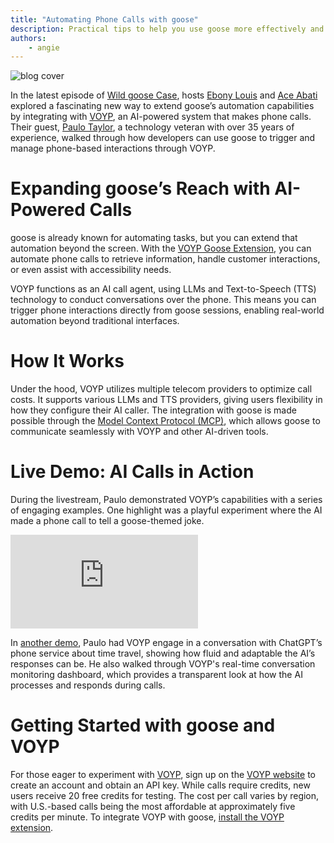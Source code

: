 ```yaml
---
title: "Automating Phone Calls with goose"
description: Practical tips to help you use goose more effectively and efficiently.
authors: 
    - angie
---
```


<div style={{display: 'none'}}>

![blog cover](goose-voyp.png)

</div>

In the latest episode of [Wild goose Case](https://www.youtube.com/playlist?list=PLyMFt_U2IX4uMW9kpE1FENQUyIgLuUnWD), hosts [Ebony Louis](https://www.linkedin.com/in/ebonylouis/) and [Ace Abati](https://www.linkedin.com/in/acekyd/) explored a fascinating new way to extend goose’s automation capabilities by integrating with [VOYP](https://voyp.app/), an AI-powered system that makes phone calls. Their guest, [Paulo Taylor](https://www.linkedin.com/in/paulotaylor/), a technology veteran with over 35 years of experience, walked through how developers can use goose to trigger and manage phone-based interactions through VOYP.

<!--truncate-->

# Expanding goose’s Reach with AI-Powered Calls

goose is already known for automating tasks, but you can extend that automation beyond the screen. With the [VOYP Goose Extension](goose://extension?cmd=npx&arg=-y&arg=voyp-mcp&id=voyp&name=VOYP&description=Automated%20Phone%20Calling&env=VOYP_API_KEY%3DVOYP%20API%20key), you can automate phone calls to retrieve information, handle customer interactions, or even assist with accessibility needs.

VOYP functions as an AI call agent, using LLMs and Text-to-Speech (TTS) technology to conduct conversations over the phone. This means you can trigger phone interactions directly from goose sessions, enabling real-world automation beyond traditional interfaces.

# How It Works

Under the hood, VOYP utilizes multiple telecom providers to optimize call costs. It supports various LLMs and TTS providers, giving users flexibility in how they configure their AI caller. The integration with goose is made possible through the [Model Context Protocol (MCP)](https://modelcontextprotocol.io/), which allows goose to communicate seamlessly with VOYP and other AI-driven tools.

# Live Demo: AI Calls in Action
During the livestream, Paulo demonstrated VOYP’s capabilities with a series of engaging examples. One highlight was a playful experiment where the AI made a phone call to tell a goose-themed joke. 

<iframe class="aspect-ratio" src="https://www.youtube.com/embed/Cvf6xvz1RUc?si=KQ44y6ypZFrzbest" title="YouTube video player" frameborder="0" allow="accelerometer; autoplay; clipboard-write; encrypted-media; gyroscope; picture-in-picture; web-share" referrerpolicy="strict-origin-when-cross-origin" allowfullscreen></iframe>

In [another demo](https://www.youtube.com/live/g_F1u6aqohk?t=1515), Paulo had VOYP engage in a conversation with ChatGPT’s phone service about time travel, showing how fluid and adaptable the AI’s responses can be. He also walked through VOYP's real-time conversation monitoring dashboard, which provides a transparent look at how the AI processes and responds during calls.

# Getting Started with goose and VOYP
For those eager to experiment with [VOYP](https://github.com/paulotaylor/voyp-mcp), sign up on the [VOYP website](https://voyp.app/) to create an account and obtain an API key. While calls require credits, new users receive 20 free credits for testing. The cost per call varies by region, with U.S.-based calls being the most affordable at approximately five credits per minute. To integrate VOYP with goose, [install the VOYP extension](goose://extension?cmd=npx&arg=-y&arg=voyp-mcp&id=voyp&name=VOYP&description=Automated%20Phone%20Calling&env=VOYP_API_KEY%3DVOYP%20API%20key).

<head>
  <meta property="og:title" content="Wild goose Case: Automating Phone Calls with goose and VOYP" />
  <meta property="og:type" content="article" />
  <meta property="og:url" content="https://block.github.io/goose/blog/2025/03/06/goose-tips" />
  <meta property="og:description" content="Give goose the ability to make phone calls with the VOYP extension." />
  <meta property="og:image" content="https://block.github.io/goose/assets/images/goose-voyp-215f3391cfbe2132542a2be63db84999.png" />
  <meta name="twitter:card" content="summary_large_image" />
  <meta property="twitter:domain" content="block.github.io/goose" />
  <meta name="twitter:title" content="Wild goose Case: Automating Phone Calls with goose and VOYP" />
  <meta name="twitter:description" content="Give goose the ability to make phone calls with the VOYP extension." />
  <meta name="twitter:image" content="https://block.github.io/goose/assets/images/goose-voyp-215f3391cfbe2132542a2be63db84999.png" />
</head>